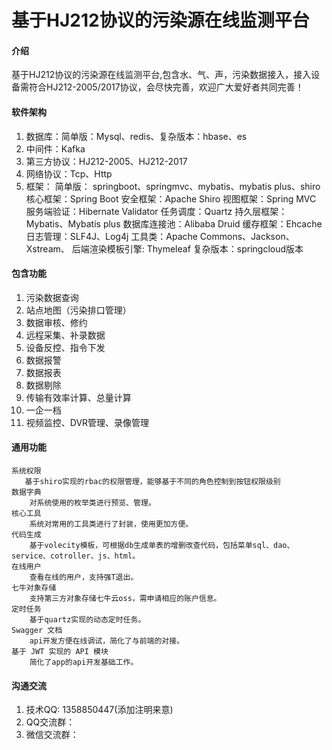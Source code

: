 # 基于HJ212协议的污染源在线监测平台

####  **介绍** 
基于HJ212协议的污染源在线监测平台,包含水、气、声，污染数据接入，接入设备需符合HJ212-2005/2017协议，会尽快完善，欢迎广大爱好者共同完善！

####  **软件架构** 
1.  数据库：简单版：Mysql、redis、复杂版本：hbase、es
2.  中间件：Kafka
3.  第三方协议：HJ212-2005、HJ212-2017
4.  网络协议：Tcp、Http
5.  框架：
        简单版： springboot、springmvc、mybatis、mybatis plus、shiro
                核心框架：Spring Boot
                安全框架：Apache Shiro
                视图框架：Spring MVC
                服务端验证：Hibernate Validator
                任务调度：Quartz
                持久层框架：Mybatis、Mybatis plus
                数据库连接池：Alibaba Druid
                缓存框架：Ehcache
                日志管理：SLF4J、Log4j
                工具类：Apache Commons、Jackson、Xstream、
                后端渲染模板引擎: Thymeleaf
        复杂版本：springcloud版本

####  **包含功能** 

1.  污染数据查询
2.  站点地图（污染排口管理）
3.  数据审核、修约
4.  远程采集、补录数据
5.  设备反控、指令下发
6.  数据报警
7.  数据报表
8.  数据剔除
9.  传输有效率计算、总量计算
10. 一企一档
11. 视频监控、DVR管理、录像管理

####  **通用功能** 
    系统权限
       基于shiro实现的rbac的权限管理，能够基于不同的角色控制到按钮权限级别
    数据字典
        对系统使用的枚举类进行预览、管理。
    核心工具
        系统对常用的工具类进行了封装，使用更加方便。
    代码生成
        基于volecity模板，可根据db生成单表的增删改查代码，包括菜单sql、dao、service、cotroller、js、html。
    在线用户
        查看在线的用户，支持强T退出。
    七牛对象存储
        支持第三方对象存储七牛云oss，需申请相应的账户信息。
    定时任务
        基于quartz实现的动态定时任务。
    Swagger 文档
        api开发方便在线调试，简化了与前端的对接。
    基于 JWT 实现的 API 模块
        简化了app的api开发基础工作。

####  **沟通交流** 

1.  技术QQ: 1358850447(添加注明来意)
2.  QQ交流群：
3.  微信交流群：
